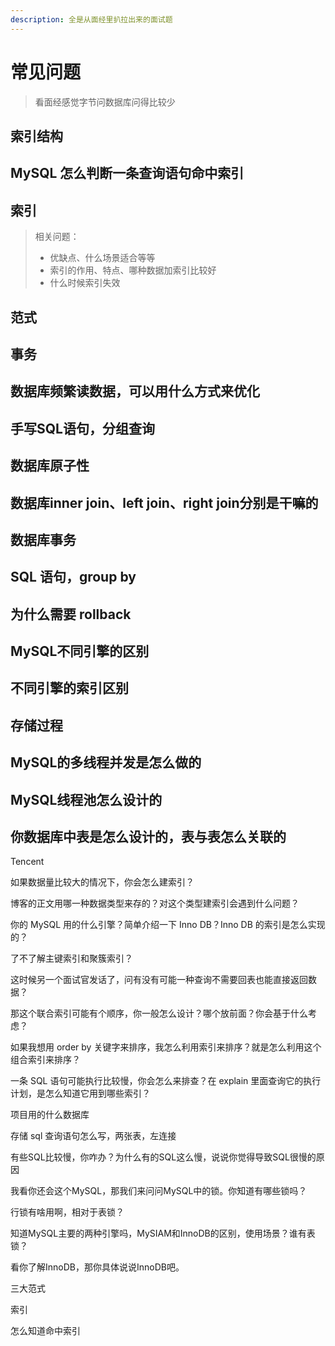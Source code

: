 ```yaml
---
description: 全是从面经里扒拉出来的面试题
---
```


# 常见问题

> 看面经感觉字节问数据库问得比较少

## 索引结构

## MySQL 怎么判断一条查询语句命中索引

## 索引

> 相关问题：
>
> * 优缺点、什么场景适合等等
> * 索引的作用、特点、哪种数据加索引比较好
> * 什么时候索引失效

## **范式**

## **事务**

## 数据库**频繁读数据**，可以用什么方式来优化

## 手写SQL语句，分组查询

## 数据库原子性

## 数据库inner join、left join、right join分别是干嘛的

## 数据库事务

## SQL 语句，group by

## 为什么需要 rollback

## MySQL不同引擎的区别

## 不同引擎的索引区别 

## 存储过程

## MySQL的多线程并发是怎么做的

## MySQL线程池怎么设计的

## 你数据库中表是怎么设计的，表与表怎么关联的



Tencent

如果数据量比较大的情况下，你会怎么建索引？

博客的正文用哪一种数据类型来存的？对这个类型建索引会遇到什么问题？

你的 MySQL 用的什么引擎？简单介绍一下 Inno DB？Inno DB 的索引是怎么实现的？

了不了解主键索引和聚簇索引？

这时候另一个面试官发话了，问有没有可能一种查询不需要回表也能直接返回数据？

那这个联合索引可能有个顺序，你一般怎么设计？哪个放前面？你会基于什么考虑？

如果我想用 order by 关键字来排序，我怎么利用索引来排序？就是怎么利用这个组合索引来排序？

一条 SQL 语句可能执行比较慢，你会怎么来排查？在 explain 里面查询它的执行计划，是怎么知道它用到哪些索引？

项目用的什么数据库

存储 sql 查询语句怎么写，两张表，左连接

有些SQL比较慢，你咋办？为什么有的SQL这么慢，说说你觉得导致SQL很慢的原因

我看你还会这个MySQL，那我们来问问MySQL中的锁。你知道有哪些锁吗？

行锁有啥用啊，相对于表锁？

知道MySQL主要的两种引擎吗，MySIAM和InnoDB的区别，使用场景？谁有表锁？

看你了解InnoDB，那你具体说说InnoDB吧。

三大范式

索引

怎么知道命中索引

